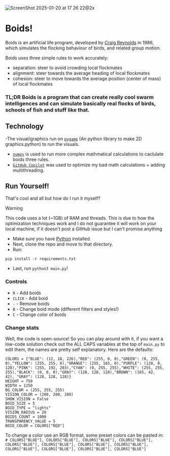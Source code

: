 ![ScreenShot 2025-01-20 at 17 26 22@2x](https://github.com/user-attachments/assets/3573a122-e996-4762-95b3-fc6d6a62ec27)

# Boids!
Boids is an artificial life program, developed by [Craig Reynolds](https://www.red3d.com/cwr/) in 1986, which simulates the flocking behaviour of birds, and related group motion.

Boids uses three simple rules to work accurately:
- separation: steer to avoid crowding local flockmates
- alignment: steer towards the average heading of local flockmates
- cohesion: steer to move towards the average position (center of mass) of local flockmates

### TL;DR Boids is a program that can create really cool swarm intelligences and can simulate basically real flocks of birds, schools of fish and stuff like that.

## Technology
-The visual/graphics run on [`pygame`](https://pygame.org) (An python library to make 2D graphics.python) to run the visuals. 
- [`numpy`](https://numpy.org/) is used to run more complex mathmatical calculations to caclulate boids three rules.
- [`GitHub Copilot`](https://github.com/features/copilot) was used to optimize my bad math calculations + adding multithreading.

## Run Yourself!
That's cool and all but how do I run it myself?
> [!WARNING]
> This code uses a lot (~1GB) of RAM and threads. This is due to how the optimization techniques work and I do not guarantee it will work on your local machine, if it doesn't post a GitHub issue but I can't promise anything
- Make sure you have [Python](https://www.python.org/) installed.
- Next, clone the repo and move to that directory.
- Run: 
```
pip install -r requirements.txt
```
- Last, run `python3 main.py`!

### Controls
- `R` - Add boids
- `CLICK` - Add boid
- `-` - Remove boids
- `B` - Change boid mode (different filters and styles!)
- `C` - Change color of boids

### Change stats
Well, the code is open-source! So you can play around with it, if you want a low-code solution check out the ALL CAPS variables at the top of `main.py` to edit them, the names are pretty self explanatory. Here are the defaults:
```
COLORS = {"BLUE": (12, 18, 226),"RED": (255, 0, 0),"GREEN": (0, 255, 0),"YELLOW": (255, 255, 0),"ORANGE": (255, 165, 0),"PURPLE": (128, 0, 128),"PINK": (255, 192, 203),"CYAN": (0, 255, 255),"WHITE": (255, 255, 255),"BLACK": (0, 0, 0),"GRAY": (128, 128, 128),"BROWN": (165, 42, 42), "GRAY": (128, 128, 128)}
HEIGHT = 750
WIDTH = 1250
BG_COLOR = (255, 255, 255)
VISION_COLOR = (200, 200, 200)
SHOW_VISION = False
BOID_SIZE = 5
BOID_TYPE = "lights"
VISION_RADIUS = 20
BOIDS_COUNT = 1000
TRANSPARENCY_VALUE = 5
BOID_COLOR = COLORS["RED"]
```
To change a color use an RGB format, some preset colors can be pasted in:
`# COLORS["BLUE"], COLORS["BLUE"], COLORS["BLUE"], COLORS["BLUE"], COLORS["BLUE"], COLORS["BLUE"], COLORS["BLUE"], COLORS["BLUE"], COLORS["BLUE"], COLORS["BLUE"], COLORS["BLUE"], COLORS["BLUE"]`
